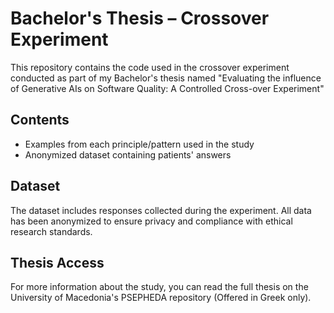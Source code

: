 # Bachelor's Thesis – Crossover Experiment

This repository contains the code used in the crossover experiment conducted as part of my Bachelor's thesis named "Evaluating the influence of Generative AIs on Software Quality: A Controlled Cross-over Experiment"

## Contents

- Examples from each principle/pattern used in the study
- Anonymized dataset containing patients' answers

## Dataset

The dataset includes responses collected during the experiment. All data has been anonymized to ensure privacy and compliance with ethical research standards.

## Thesis Access

For more information about the study, you can read the full thesis on the University of Macedonia's PSEPHEDA repository (Offered in Greek only).
